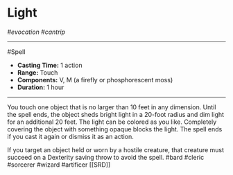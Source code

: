 # Light
*#evocation #cantrip*
___ 
#Spell
- **Casting Time:** 1 action
- **Range:** Touch
- **Components:** V, M (a firefly or phosphorescent moss)
- **Duration:** 1 hour
---
You touch one object that is no larger than 10 feet in any dimension. Until the spell ends, the object sheds bright light in a 20-foot radius and dim light for an additional 20 feet. The light can be colored as you like. Completely covering the object with something opaque blocks the light. The spell ends if you cast it again or dismiss it as an action.

If you target an object held or worn by a hostile creature, that creature must succeed on a Dexterity saving throw to avoid the spell.
#bard
#cleric
#sorcerer
#wizard
#artificer
[[SRD]]